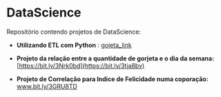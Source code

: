 # DataScience
Repositório contendo projetos de DataScience:

- **Utilizando ETL com Python** : [gojeta_link](https://github.com/HemersonFarias/DataScience/blob/main/Gorjetas/Gorjetas_SOLO.ipynb)

- **Projeto da relação entre a quantidade de gorjeta e o dia da semana:** [https://bit.ly/3Nrk0bd](https://bit.ly/3tja8bv)

- **Projeto de Correlação para Indice de Felicidade numa coporação:**
www.bit.ly/3GRU8TD
